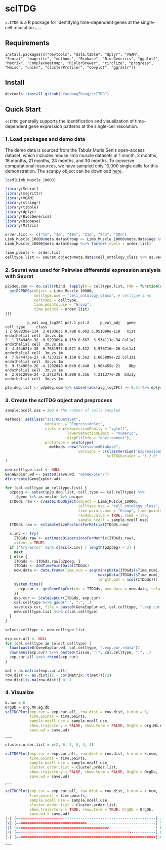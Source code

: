 # scITDG
`scITDG` is a R package for identifying time-dependent genes at the single-cell resolution
<img src="https://github.com/YandongZheng/scITDG/raw/main/logo.png" alt="Screenshot" style="zoom: 25%;" />

## Requirements
    install.packages(c("devtools", "data.table", "dplyr", "VGAM", "Seurat", "magrittr", "methods", "Biobase", "BiocGenerics", "ggplot2", "Matrix", "ComplexHeatmap", "RColorBrewer", "circlize", "progress", "Hmisc", "unikn", "clusterProfiler", "cowplot", "ggrastr"))


## Install
```R
devtools::install_github("YandongZheng/scITDG")
```

## Quick Start
`scITDG` generally supports the identification and visualization of time-dependent gene expression patterns at the single-cell resolution. 


### 1. Load packages and demo data
The demo data is sourced from the Tabula Muris Senis open-access dataset, which includes mouse limb muscle datasets at 1 month, 3 months, 18 months, 21 months, 24 months, and 30 months. To conserve computational resources, we have sampled only 10,000 single cells for this demonstration. The scanpy object can be download [here](https://figshare.com/ndownloader/files/23873036).


```R
load(Limb_Muscle_10000)

library(Seurat)
library(magrittr)
library(VGAM)
library(stringr)
library(tibble)
library(dplyr)
library(BiocGenerics)
library(Biobase)
library(Matrix)
```

```R
order.list <- c("1m", "3m", "18m", "21m", "24m", "30m")
Limb_Muscle_10000@meta.data$Group <- Limb_Muscle_10000@meta.data$age %>% as.vector
Limb_Muscle_10000@meta.data$Group %<>% factor(levels = order.list)

time.points <- order.list
celltype.list <- seurat.object@meta.data$cell_ontology_class %>% as.vector %>% unique
```



### 2. Seurat was used for  Pairwise differential expression analysis with Seurat

```R
p2pdeg.com <- do.call(rbind, lapply(X = celltype.list, FUN = function(celltype) {
  getP2PDEGs(object = Limb_Muscle_10000, 
             celltype.use = "cell_ontology_class", # celltype anno
             celltype = celltype, 
             time.points.use = "Group",
             time.points = order.list)
})) 
```

```
          p_val avg_log2FC pct.1 pct.2     p_val_adj   gene        cell.type     class
1 2.508238e-114  2.8103633 0.788 0.002 5.051090e-110   Xist endothelial cell  3m.vs.1m
2  1.754946e-38 -0.9293894 0.159 0.667  3.534111e-34 Col1a2 endothelial cell  3m.vs.1m
3  4.454621e-30 -0.7681975 0.071 0.512  8.970716e-26 Col1a1 endothelial cell  3m.vs.1m
4  7.974473e-27 -0.7233127 0.150 0.562  1.605899e-22 Col3a1 endothelial cell  3m.vs.1m
5  9.754965e-26 -4.1202840 0.049 0.440  1.964455e-21    Dbp endothelial cell  3m.vs.1m
6  2.091209e-24 -2.2712751 0.000 0.356  4.211277e-20  Ddx3y endothelial cell  3m.vs.1m
```

```R
p2p.deg.list <- p2pdeg.com %>% subset(abs(avg_log2FC) >= 0.5) %>% dplyr::select(gene, cell.type, class)
```



### 3. Create the scITDG object and preprocess

```R
sample.ncell.use = 200 # The number of cells sampled

methods::setClass("scITDGDataSet",
                  contains = "ExpressionSet",
                  slots = c(expressionFamily = "vglmff", 
                            lowerDetectionLimit = "numeric",
                            dispFitInfo = "environment"),
                  prototype = prototype(
                    methods::new("VersionedBiobase",
                                 versions = c(classVersion("ExpressionSet"),
                                              scITDGDataSet = "1.2.0" )))
)

new.celltype.list <- NULL
GeneExpCur.wd <- paste0(save.wd, "GeneExpCur/")
dir.create(GeneExpCur.wd)

for (cal.celltype in celltype.list) {
  p2pdeg <- subset(p2p.deg.list, cell.type == cal.celltype) %>%
    .$gene %>% as.vector %>% unique
  ITDGds.raw <- CreateITDGObject(object = Limb_Muscle_10000,
                                 celltype.use = "cell_ontology_class", celltype = cal.celltype,
                                 time.points.use = "Group", time.points = order.list,
                                 random.value = TRUE, seed = 176,
                                 sample.ncell = sample.ncell.use)
  ITDGds.raw <- estimateSizeFactorsForMatrix(ITDGds.raw)
  
  x.inv <- try(
    ITDGds.raw <- estimateDispersionsForMatrix(ITDGds.raw), 
    silent = TRUE)
  if ('try-error' %in% class(x.inv) | length(p2pdeg) < 2) {
    next
  } else {
    ITDGds <- ITDGds.raw[p2pdeg, ]
    ITDGds <- AddTimePointData(ITDGds)
    new.data <- data.frame(Time_num = seq(min(pData(ITDGds)$Time_num),
                                          max(pData(ITDGds)$Time_num),
                                          length.out = ncol(ITDGds)))
    system.time({
      exp.cur <- getGeneExpCur(cds = ITDGds, new_data = new.data, relative_expr = T)
    })
    exp.cur <- ScaleExpCur(ITDGds, exp.cur)
    cal.celltype %<>% gsub(" ", ".", .)
    save(exp.cur, file = paste0(GeneExpCur.wd, cal.celltype, ".exp.cur.rdata"))
    new.celltype.list %<>% c(cal.celltype)
  }
}
```

```R
select.celltype <- new.celltype.list

exp.cur.all <- NULL
for (cal.celltype in select.celltype) {
  load(paste0(GeneExpCur.wd, cal.celltype, ".exp.cur.rdata"))
  rownames(exp.cur) %<>% paste0(tissue, ":", cal.celltype, ":", .)
  exp.cur.all %<>% rbind(exp.cur)
}

mat = as.matrix(exp.cur.all)
row.dist <- as.dist((1 - cor(Matrix::t(mat)))/2)
row.dist[is.na(row.dist)] <- 1
```



### 4. Visualize 

```R
k.num = 6
OrgDb = org.Mm.eg.db
scITDGPlot(exp.cur = exp.cur.all, row.dist = row.dist, k.num = 6, 
           time.points = time.points, 
           sample.ncell.use = sample.ncell.use, 
           show.trajectory = FALSE, show.term = FALSE, OrgDb = org.Mm.eg.db,
           save.wd = save.wd)
```

<img src="https://github.com/YandongZheng/scITDG/raw/main/NoTrajectory_NoTerm_NoOrder.png" alt="Screenshot" style="zoom: 25%;" />



```R
cluster.order.list = c(2, 6, 1, 5, 3, 4)

scITDGPlot(exp.cur = exp.cur.all, row.dist = row.dist, k.num = k.num, 
           time.points = time.points, 
           sample.ncell.use = sample.ncell.use, 
           cluster.order.list = cluster.order.list,
           show.trajectory = FALSE, show.term = FALSE, OrgDb = OrgDb,
           save.wd = save.wd)
```

<img src="https://github.com/YandongZheng/scITDG/raw/main/NoTrajectory_NoTerm.png" alt="Screenshot" style="zoom: 25%;" />

```R
scITDGPlot(exp.cur = exp.cur.all, row.dist = row.dist, k.num = k.num, 
           time.points = time.points, 
           sample.ncell.use = sample.ncell.use, 
           cluster.order.list = cluster.order.list,
           show.trajectory = TRUE, show.term = TRUE, OrgDb = OrgDb,
           save.wd = save.wd)
(-) [====================>------------------------------------------] 33% [ET: 00:00:04]
(\) [===============================>-------------------------------] 50% [ET: 00:00:07]
(|) [=========================================>---------------------] 67% [ET: 00:00:08]
(/) [===================================================>-----------] 83% [ET: 00:00:10]
(-) [===============================================================]100% [ET: 00:00:12]
```

<img src="https://github.com/YandongZheng/scITDG/raw/main/scITDG_Plot.png" alt="Screenshot" style="zoom:25%;" />